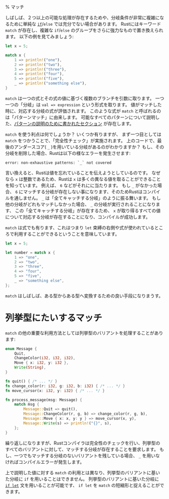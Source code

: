 % マッチ
<!-- % Match -->

<!-- Often, a simple [`if`][if]/`else` isn’t enough, because you have more than two -->
<!-- possible options. Also, conditions can get quite complex. Rust -->
<!-- has a keyword, `match`, that allows you to replace complicated `if`/`else` -->
<!-- groupings with something more powerful. Check it out: -->
しばしば、２つ以上の可能な処理が存在するためや、分岐条件が非常に複雑になるために単純な [`if`][if]/`else` では充分でない場合があります。
Rustにはキーワード `match` が存在し、複雑な `if`/`else` のグループをさらに強力なもので置き換えられます。
以下の例を見てみましょう:

```rust
let x = 5;

match x {
    1 => println!("one"),
    2 => println!("two"),
    3 => println!("three"),
    4 => println!("four"),
    5 => println!("five"),
    _ => println!("something else"),
}
```

[if]: if.html

<!-- `match` takes an expression and then branches based on its value. Each ‘arm’ of -->
<!-- the branch is of the form `val => expression`. When the value matches, that arm’s -->
<!-- expression will be evaluated. It’s called `match` because of the term ‘pattern -->
<!-- matching’, which `match` is an implementation of. There’s an [entire section on -->
<!-- patterns][patterns] that covers all the patterns that are possible here. -->
`match` は一つの式とその式の値に基づく複数のブランチを引数に取ります。
一つ一つの「分岐」は `val => expression` という形式を取ります。
値がマッチした時に、対応する分岐の式が評価されます。
このような式が `match` と呼ばれるのは「パターンマッチ」に由来します。
可能なすべてのパターンについて説明した、[パターンの説明のために書かれたセクション][patterns] が存在します。

[patterns]: patterns.html

<!-- So what’s the big advantage? Well, there are a few. First of all, `match` -->
<!-- enforces ‘exhaustiveness checking’. Do you see that last arm, the one with the -->
<!-- underscore (`_`)? If we remove that arm, Rust will give us an error: -->
`match` を使う利点は何でしょうか？ いくつか有りますが、
まず一つ目としては `match` をつかうことで、「完全性チェック」が実施されます。
上のコードで、最後のアンダースコア( `_` )を用いている分岐があるのがわかりますか？
もし、その分岐を削除した場合、Rustは以下の様なエラーを発生させます:

```text
error: non-exhaustive patterns: `_` not covered
```

<!-- In other words, Rust is trying to tell us we forgot a value. Because `x` is an -->
<!-- integer, Rust knows that it can have a number of different values – for -->
<!-- example, `6`. Without the `_`, however, there is no arm that could match, and -->
<!-- so Rust refuses to compile the code. `_` acts like a ‘catch-all arm’. If none -->
<!-- of the other arms match, the arm with `_` will, and since we have this -->
<!-- catch-all arm, we now have an arm for every possible value of `x`, and so our -->
<!-- program will compile successfully. -->
言い換えると、Rustは値を忘れていることを伝えようとしているのです。
なぜなら `x` は整数であるため、Rustは `x` は多くの異なる値を取ることができることを知っています。
例えば、 `6` などがそれにに当たります。
もし `_` がなかった場合、 `6` にマッチする分岐が存在しない事になります、そのためRustはコンパイルを通しません。
`_` は「全てキャッチする分岐」のように振る舞います。
もし他の分岐がどれもマッチしなかった場合、 `_` の分岐が実行されることになります、
この「全てキャッチする分岐」が存在するため、 `x` が取り得るすべての値について対応する分岐が存在することになり、コンパイルが成功します。

<!-- `match` is also an expression, which means we can use it on the right-hand -->
<!-- side of a `let` binding or directly where an expression is used: -->
`match` は式でも有ります、これはつまり `let` 束縛の右側や式が使われているところで利用することができるということを意味しています。

```rust
let x = 5;

let number = match x {
    1 => "one",
    2 => "two",
    3 => "three",
    4 => "four",
    5 => "five",
    _ => "something else",
};
```

<!-- Sometimes it’s a nice way of converting something from one type to another. -->
`match` はしばしば、ある型からある型へ変換するための良い手段になりまうす。

<!-- # Matching on enums -->
# 列挙型にたいするマッチ

<!-- Another important use of the `match` keyword is to process the possible -->
<!-- variants of an enum: -->
`match` の他の重要な利用方法としては列挙型のバリアントを処理することがあります:

```rust
enum Message {
    Quit,
    ChangeColor(i32, i32, i32),
    Move { x: i32, y: i32 },
    Write(String),
}

fn quit() { /* ... */ }
fn change_color(r: i32, g: i32, b: i32) { /* ... */ }
fn move_cursor(x: i32, y: i32) { /* ... */ }

fn process_message(msg: Message) {
    match msg {
        Message::Quit => quit(),
        Message::ChangeColor(r, g, b) => change_color(r, g, b),
        Message::Move { x: x, y: y } => move_cursor(x, y),
        Message::Write(s) => println!("{}", s),
    };
}
```

<!-- Again, the Rust compiler checks exhaustiveness, so it demands that you -->
<!-- have a match arm for every variant of the enum. If you leave one off, it -->
<!-- will give you a compile-time error unless you use `_`. -->
繰り返しになりますが、Rustコンパイラは完全性のチェックを行い、列挙型のすべてのバリアントに対して、マッチする分岐が存在することを要求します。
もし、一つでもマッチする分岐のないバリアントを残している場合、 `_` を用いなければコンパイルエラーが発生します。

<!-- Unlike the previous uses of `match`, you can’t use the normal `if` -->
<!-- statement to do this. You can use the [`if let`][if-let] statement, -->
<!-- which can be seen as an abbreviated form of `match`. -->
上で説明した値に対する `match` の利用とは異なり、列挙型のバリアントに基いた分岐に `if` を用いることはできません。
列挙型のバリアントに基いた分岐に [`if let`][if-let] 文を用いることが可能です、 `if let` を `match` の短縮形と捉えることができます。

[if-let]: if-let.html
